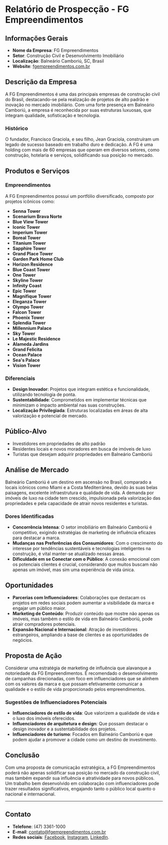 # Relatório de Prospecção - FG Empreendimentos

## Informações Gerais
- **Nome da Empresa**: FG Empreendimentos
- **Setor**: Construção Civil e Desenvolvimento Imobiliário
- **Localização**: Balneário Camboriú, SC, Brasil
- **Website**: [fgempreendimentos.com.br](http://www.fgempreendimentos.com.br)

## Descrição da Empresa
A FG Empreendimentos é uma das principais empresas de construção civil do Brasil, destacando-se pela realização de projetos de alto padrão e inovação no mercado imobiliário. Com uma forte presença em Balneário Camboriú, a empresa é reconhecida por suas estruturas luxuosas, que integram qualidade, sofisticação e tecnologia. 

### Histórico
O fundador, Francisco Graciola, e seu filho, Jean Graciola, construíram um legado de sucesso baseado em trabalho duro e dedicação. A FG é uma holding com mais de 60 empresas que operam em diversos setores, como construção, hotelaria e serviços, solidificando sua posição no mercado.

## Produtos e Serviços
### Empreendimentos
A FG Empreendimentos possui um portfólio diversificado, composto por projetos icônicos como:
- **Senna Tower**
- **Scenarium Brava Norte**
- **Blue View Tower**
- **Iconic Tower**
- **Imperium Tower**
- **Boreal Tower**
- **Titanium Tower**
- **Sapphire Tower**
- **Grand Place Tower**
- **Garden Park Home Club**
- **Horizon Residence**
- **Blue Coast Tower**
- **One Tower**
- **Skyline Tower**
- **Infinity Coast**
- **Epic Tower**
- **Magnifique Tower**
- **Eleganza Tower**
- **Olympo Tower**
- **Falcon Tower**
- **Phoenix Tower**
- **Splendia Tower**
- **Millennium Palace**
- **Sky Tower**
- **Le Majestic Residence**
- **Alameda Jardins**
- **Grand Felicita**
- **Ocean Palace**
- **Sea's Palace**
- **Vision Tower**

### Diferenciais
- **Design Inovador**: Projetos que integram estética e funcionalidade, utilizando tecnologia de ponta.
- **Sustentabilidade**: Comprometidos em implementar técnicas que minimizam o impacto ambiental nas suas construções.
- **Localização Privilegiada**: Estruturas localizadas em áreas de alta valorização e potencial de mercado.

## Público-Alvo 
- Investidores em propriedades de alto padrão
- Residentes locais e novos moradores em busca de imóveis de luxo
- Turistas que desejam adquirir propriedades em Balneário Camboriú

## Análise de Mercado
Balneário Camboriú é um destino em ascensão no Brasil, comparado a locais icônicos como Miami e a Costa Mediterrânea, devido às suas belas paisagens, excelente infraestrutura e qualidade de vida. A demanda por imóveis de luxo na cidade tem crescido, impulsionada pela valorização das propriedades e pela capacidade de atrair novos residentes e turistas.

### Dores Identificadas
- **Concorrência Intensa**: O setor imobiliário em Balneário Camboriú é competitivo, exigindo estratégias de marketing de influência eficazes para destacar a marca.
- **Mudanças nas Preferências dos Consumidores**: Com o crescimento do interesse por tendências sustentáveis e tecnologias inteligentes na construção, é vital manter-se atualizado nessas áreas.
- **Dificuldade em se Conectar com o Público**: A conexão emocional com os potenciais clientes é crucial, considerando que muitos buscam não apenas um imóvel, mas sim uma experiência de vida única.

## Oportunidades
- **Parcerias com Influenciadores**: Colaborações que destacam os projetos em redes sociais podem aumentar a visibilidade da marca e engajar um público maior.
- **Marketing de Conteúdo**: Produzir conteúdo que mostre não apenas os imóveis, mas também o estilo de vida em Balneário Camboriú, pode atrair compradores potenciais.
- **Expansão Nacional e Internacional**: Atração de investidores estrangeiros, ampliando a base de clientes e as oportunidades de negócios.

## Proposta de Ação
Considerar uma estratégia de marketing de influência que alavanque a notoriedade da FG Empreendimentos. É recomendado o desenvolvimento de campanhas direcionadas, com foco em influenciadores que se alinhem com os valores da marca e que possam efetivamente comunicar a qualidade e o estilo de vida proporcionado pelos empreendimentos.

### Sugestões de Influenciadores Potenciais
- **Influenciadores de estilo de vida**: Que valorizem a qualidade de vida e o luxo dos imóveis oferecidos.
- **Influenciadores de arquitetura e design**: Que possam destacar o design inovador e a sustentabilidade dos projetos.
- **Influenciadores de turismo**: Focados em Balneário Camboriú e que podem ajudar a promover a cidade como um destino de investimento.

## Conclusão
Com uma proposta de comunicação estratégica, a FG Empreendimentos poderá não apenas solidificar sua posição no mercado da construção civil, mas também expandir sua influência e atratividade para novos públicos. Um trabalho bem desenvolvido em colaboração com influenciadores pode trazer resultados significativos, engajando tanto o público local quanto o nacional e internacional. 

---

## Contato
- **Telefone**: (47) 3361-1000
- **E-mail**: contato@fgempreendimentos.com.br
- **Redes sociais**: [Facebook](#), [Instagram](#), [LinkedIn](#).